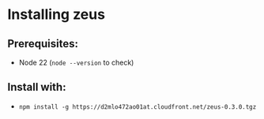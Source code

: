 # Installing zeus

## Prerequisites:
- Node 22 (`node --version` to check)

## Install with:
- `npm install -g https://d2mlo472ao01at.cloudfront.net/zeus-0.3.0.tgz`
